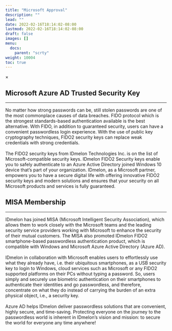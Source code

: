 ```yaml
---
title: "Microsoft Approval"
description: ""
lead: ""
date: 2022-02-16T18:14:02-08:00
lastmod: 2022-02-16T18:14:02-08:00
draft: false
images: []
menu:
  docs:
    parent: "scrty"
weight: 10004
toc: true
---
```

<div id="_modal" class="modal">
  <span class="close">&times;</span>
  <img class="modal-content" id="img01">
</div>

## Microsoft Azure AD Trusted Security Key

<hr class="hr-line">

No matter how strong passwords can be, still stolen passwords are one of the most commonplace causes of data breaches. FIDO protocol which is the strongest standards-based authentication available is the best alternative. With FIDO, in addition to guaranteed security, users can have a convenient passwordless login experience. With the use of public key cryptography techniques, FIDO2 security keys can replace weak credentials with strong credentials. <br></br>
The FIDO2 security keys from IDmelon Technologies Inc. is on the list of Microsoft-compatible security keys. IDmelon FIDO2 Security keys enable you to safely authenticate to an Azure Active Directory joined Windows 10 device that’s part of your organization. IDmelon, as a Microsoft partner, empowers you to have a secure digital life with offering innovative FIDO2 security keys and modern solutions and ensures that your security on all Microsoft products and services is fully guaranteed.

## MISA Membership

<hr class="hr-line">

<p>
IDmelon has joined MISA (Microsoft Intelligent Security Association), which allows them to work closely with the Microsoft teams and the leading security service providers working with Microsoft to enhance the security of their mutual customers. The MISA also promoted IDmelon FIDO2 smartphone-based passwordless authentication product, which is compatible with Windows and Microsoft Azure Active Directory (Azure AD).<br><br>
IDmelon in collaboration with Microsoft enables users to effortlessly use what they already have, i.e. their ubiquitous smartphones, as a USB security key to login to Windows, cloud services such as Microsoft or any FIDO2 supported platforms on their PCs without typing a password. So, users simply and securely use biometric authentication on their smartphones to authenticate their identities and go passwordless, and therefore, concentrate on what they do instead of carrying the burden of an extra physical object, i.e., a security key.<br><br>
Azure AD helps IDmelon deliver passwordless solutions that are convenient, highly secure, and time-saving. Protecting everyone on the journey to the passwordless world is inherent in IDmelon’s vision and mission: to secure the world for everyone any time anywhere!
</p>
